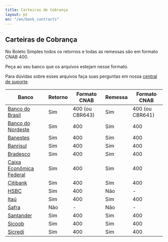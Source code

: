 ```yaml
---
title: Carteiras de Cobrança
layout: pt
en: "/en/bank_contracts"
---
```


## Carteiras de Cobrança

No Boleto Simples todos os retornos e todas as remessas são em formato CNAB 400.

Peça ao seu banco que os arquivos estejam nesse formato.

Para dúvidas sobre esses arquivos faça suas perguntas em nossa [central de suporte](http://suporte.boletosimples.com.br).


| Banco                                          | Retorno | Formato CNAB | Remessa | Formato CNAB
| ---------------------------------------------- | ------- | ------------ | ------- | ------------
| [Banco do Brasil](/bank_contracts/bb)          | Sim     | 400 (ou CBR643)         | Sim     | 400 (ou CBR641)
| [Banco do Nordeste](/bank_contracts/bnb)       | Sim     | 400          | Sim     | 400
| [Banestes](/bank_contracts/banestes)           | Sim     | 400          | Sim     | 400
| [Banrisul](/bank_contracts/banrisul)           | Sim     | 400          | Sim     | 400
| [Bradesco](/bank_contracts/bradesco)           | Sim     | 400          | Sim     | 400
| [Caixa Econômica Federal](/bank_contracts/cef) | Sim     | 400          | Sim     | 400
| [Citibank](/bank_contracts/citibank)           | Sim     | 400          | Sim     | 400
| [HSBC](/bank_contracts/hsbc)                   | Sim     | 400          | Não     | -
| [Itaú](/bank_contracts/itau)                   | Sim     | 400          | Sim     | 400
| [Safra](/bank_contracts/safra)                 | Não     | -            | Não     | -
| [Santander](/bank_contracts/santander)         | Sim     | 400          | Sim     | 400
| [Sicoob](/bank_contracts/sicoob)               | Sim     | 400          | Sim     | 400
| [Sicredi](/bank_contracts/sicredi)             | Sim     | 400          | Sim     | 400
